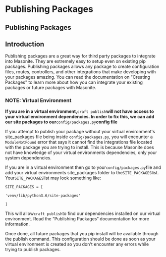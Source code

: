 # Publishing Packages

## Publishing Packages

## Introduction

Publishing packages are a great way for third party packages to integrate into Masonite. They are extremely easy to setup even on existing pip packages. Publishing packages allows any package to create configuration files, routes, controllers, and other integrations that make developing with your packages amazing. You can read the documentation on "Creating Packages" to learn more about how you can integrate your existing packages or future packages with Masonite.

### NOTE: Virtual Environment <a id="note-virtual-environment"></a>

**If you are in a virtual environment,**`craft publish`**will not have access to your virtual environment dependencies. In order to fix this, we can add our site packages to our**`config/packages.py`**config file**

If you attempt to publish your package without your virtual environment's site\_packages file being inside `config/packages.py`, you will encounter a `ModuleNotFound` error that says it cannot find the integrations file located with the package you are trying to install. This is because Masonite does not have knowledge of your virtual environments dependencies, only your system dependencies.

If you are in a virtual environment then go to your`config/packages.py`file and add your virtual environments site\_packages folder to the`SITE_PACKAGES`list. Your`SITE_PACKAGES`list may look something like:

```text
SITE_PACKAGES = [

'venv/lib/python3.6/site-packages'

]
```

This will allow`craft publish`to find our dependencies installed on our virtual environment. Read the “Publishing Packages“ documentation for more information.

Once done, all future packages that you pip install will be available through the publish command. This configuration should be done as soon as your virtual environment is created so you don't encounter any errors while trying to publish packages.

